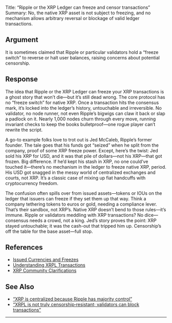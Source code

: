 Title: “Ripple or the XRP Ledger can freeze and censor transactions”
Summary: No, the native XRP asset is not subject to freezing, and no mechanism allows arbitrary reversal or blockage of valid ledger transactions.

## Argument  
It is sometimes claimed that Ripple or particular validators hold a “freeze switch” to reverse or halt user balances, raising concerns about potential censorship.

## Response  
The idea that Ripple or the XRP Ledger can freeze your XRP transactions is a ghost story that won’t die—but it’s still dead wrong. The core protocol has no “freeze switch” for native XRP. Once a transaction hits the consensus mark, it’s locked into the ledger’s history, untouchable and irreversible. No validator, no node runner, not even Ripple’s bigwigs can claw it back or slap a padlock on it. Nearly 1,000 nodes churn through every move, running invariant checks to keep the books bulletproof—one rogue player can’t rewrite the script.

A go-to example folks love to trot out is Jed McCaleb, Ripple’s former founder. The tale goes that his funds got “seized” when he split from the company, proof of some XRP freeze power. Except, here’s the twist: Jed sold his XRP for USD, and it was that pile of dollars—not his XRP—that got frozen. Big difference. If he’d kept his stash in XRP, no one could’ve touched it—there’s no mechanism in the ledger to freeze native XRP, period. His USD got snagged in the messy world of centralized exchanges and courts, not XRP. It’s a classic case of mixing up fiat handcuffs with cryptocurrency freedom.

The confusion often spills over from issued assets—tokens or IOUs on the ledger that issuers can freeze if they set them up that way. Think a company tethering tokens to euros or gold, needing a compliance lever. That’s their sandbox, not XRP’s. Native XRP doesn’t bend to those rules—it’s immune. Ripple or validators meddling with XRP transactions? No dice—consensus needs a crowd, not a king. Jed’s story proves the point: XRP stayed untouchable; it was the cash-out that tripped him up. Censorship’s off the table for the base asset—full stop.

## References
- [Issued Currencies and Freezes](https://xrpl.org/issued-currencies-overview.html#freeze)
- [Understanding XRPL Transactions](https://xrpl.org/transaction-basics.html)
- [XRP Community Clarifications](https://xrpl.org/blog/)

## See Also
- [“XRP is centralized because Ripple has majority control”](xrp-is-centralized-because-ripple-has-majority-control.html)
- [“XRPL is not truly censorship‑resistant; validators can block transactions”](xrpl-is-not-truly-censorship-resistant-validators-can-block-transactions.html)

---

